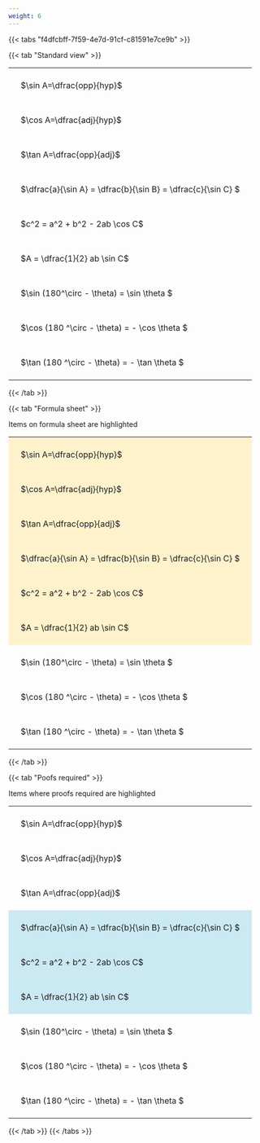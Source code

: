 ```yaml
---
weight: 6
---
```


{{< tabs "f4dfcbff-7f59-4e7d-91cf-c81591e7ce9b" >}}

{{< tab "Standard view" >}}

<style type="text/css">
#T_faf56 th.col_heading {
  text-align: left;
  font-size: 1em;
}
#T_faf56 td {
  text-align: left;
  font-size: 1em;
  padding: 1.5em;
}
</style>
<table id="T_faf56">
  <thead>
  </thead>
  <tbody>
    <tr>
      <td id="T_faf56_row0_col0" class="data row0 col0" >$\sin A=\dfrac{opp}{hyp}$</td>
    </tr>
    <tr>
      <td id="T_faf56_row1_col0" class="data row1 col0" >$\cos A=\dfrac{adj}{hyp}$</td>
    </tr>
    <tr>
      <td id="T_faf56_row2_col0" class="data row2 col0" >$\tan A=\dfrac{opp}{adj}$</td>
    </tr>
    <tr>
      <td id="T_faf56_row3_col0" class="data row3 col0" >$\dfrac{a}{\sin A} = \dfrac{b}{\sin B} = \dfrac{c}{\sin C} $</td>
    </tr>
    <tr>
      <td id="T_faf56_row4_col0" class="data row4 col0" >$c^2 = a^2 + b^2 - 2ab \cos C$</td>
    </tr>
    <tr>
      <td id="T_faf56_row5_col0" class="data row5 col0" >$A = \dfrac{1}{2} ab \sin C$</td>
    </tr>
    <tr>
      <td id="T_faf56_row6_col0" class="data row6 col0" >$\sin (180^\circ - \theta) = \sin \theta $</td>
    </tr>
    <tr>
      <td id="T_faf56_row7_col0" class="data row7 col0" >$\cos (180 ^\circ - \theta) = - \cos \theta $</td>
    </tr>
    <tr>
      <td id="T_faf56_row8_col0" class="data row8 col0" >$\tan (180 ^\circ - \theta) = - \tan \theta $</td>
    </tr>
  </tbody>
</table>
{{< /tab >}}

{{< tab "Formula sheet" >}}

Items on formula sheet are highlighted 
<br>
<style type="text/css">
#T_ce9ca th.col_heading {
  text-align: left;
  font-size: 1em;
}
#T_ce9ca td {
  text-align: left;
  font-size: 1em;
  padding: 1.5em;
}
#T_ce9ca_row0_col0, #T_ce9ca_row1_col0, #T_ce9ca_row2_col0, #T_ce9ca_row3_col0, #T_ce9ca_row4_col0, #T_ce9ca_row5_col0 {
  background-color: rgba(255,194,10, 0.2);
}
#T_ce9ca_row6_col0, #T_ce9ca_row7_col0, #T_ce9ca_row8_col0 {
  background-color: rgba(0,0,0,0);
}
</style>
<table id="T_ce9ca">
  <thead>
  </thead>
  <tbody>
    <tr>
      <td id="T_ce9ca_row0_col0" class="data row0 col0" >$\sin A=\dfrac{opp}{hyp}$</td>
    </tr>
    <tr>
      <td id="T_ce9ca_row1_col0" class="data row1 col0" >$\cos A=\dfrac{adj}{hyp}$</td>
    </tr>
    <tr>
      <td id="T_ce9ca_row2_col0" class="data row2 col0" >$\tan A=\dfrac{opp}{adj}$</td>
    </tr>
    <tr>
      <td id="T_ce9ca_row3_col0" class="data row3 col0" >$\dfrac{a}{\sin A} = \dfrac{b}{\sin B} = \dfrac{c}{\sin C} $</td>
    </tr>
    <tr>
      <td id="T_ce9ca_row4_col0" class="data row4 col0" >$c^2 = a^2 + b^2 - 2ab \cos C$</td>
    </tr>
    <tr>
      <td id="T_ce9ca_row5_col0" class="data row5 col0" >$A = \dfrac{1}{2} ab \sin C$</td>
    </tr>
    <tr>
      <td id="T_ce9ca_row6_col0" class="data row6 col0" >$\sin (180^\circ - \theta) = \sin \theta $</td>
    </tr>
    <tr>
      <td id="T_ce9ca_row7_col0" class="data row7 col0" >$\cos (180 ^\circ - \theta) = - \cos \theta $</td>
    </tr>
    <tr>
      <td id="T_ce9ca_row8_col0" class="data row8 col0" >$\tan (180 ^\circ - \theta) = - \tan \theta $</td>
    </tr>
  </tbody>
</table>
{{< /tab >}}

{{< tab "Poofs required" >}}

Items where proofs required are highlighted 
<br>
<style type="text/css">
#T_682f6 th.col_heading {
  text-align: left;
  font-size: 1em;
}
#T_682f6 td {
  text-align: left;
  font-size: 1em;
  padding: 1.5em;
}
#T_682f6_row0_col0, #T_682f6_row1_col0, #T_682f6_row2_col0, #T_682f6_row6_col0, #T_682f6_row7_col0, #T_682f6_row8_col0 {
  background-color: rgba(0,0,0,0);
}
#T_682f6_row3_col0, #T_682f6_row4_col0, #T_682f6_row5_col0 {
  background-color: rgba(0,150,200, 0.2);
}
</style>
<table id="T_682f6">
  <thead>
  </thead>
  <tbody>
    <tr>
      <td id="T_682f6_row0_col0" class="data row0 col0" >$\sin A=\dfrac{opp}{hyp}$</td>
    </tr>
    <tr>
      <td id="T_682f6_row1_col0" class="data row1 col0" >$\cos A=\dfrac{adj}{hyp}$</td>
    </tr>
    <tr>
      <td id="T_682f6_row2_col0" class="data row2 col0" >$\tan A=\dfrac{opp}{adj}$</td>
    </tr>
    <tr>
      <td id="T_682f6_row3_col0" class="data row3 col0" >$\dfrac{a}{\sin A} = \dfrac{b}{\sin B} = \dfrac{c}{\sin C} $</td>
    </tr>
    <tr>
      <td id="T_682f6_row4_col0" class="data row4 col0" >$c^2 = a^2 + b^2 - 2ab \cos C$</td>
    </tr>
    <tr>
      <td id="T_682f6_row5_col0" class="data row5 col0" >$A = \dfrac{1}{2} ab \sin C$</td>
    </tr>
    <tr>
      <td id="T_682f6_row6_col0" class="data row6 col0" >$\sin (180^\circ - \theta) = \sin \theta $</td>
    </tr>
    <tr>
      <td id="T_682f6_row7_col0" class="data row7 col0" >$\cos (180 ^\circ - \theta) = - \cos \theta $</td>
    </tr>
    <tr>
      <td id="T_682f6_row8_col0" class="data row8 col0" >$\tan (180 ^\circ - \theta) = - \tan \theta $</td>
    </tr>
  </tbody>
</table>
{{< /tab >}}
{{< /tabs >}}